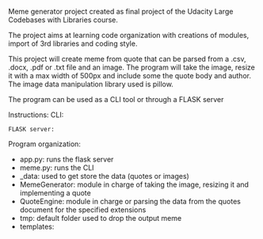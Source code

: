 Meme generator project created as final project of the Udacity Large Codebases with Libraries course.

The project aims at learning code organization with creations of modules, import of 3rd libraries and
coding style.

This project will create meme from quote that can be parsed from a .csv, .docx, .pdf or .txt file and
an image. The program will take the image, resize it with a max width of 500px and include some the
quote body and author. 
The image data manipulation library used is pillow.

The program can be used as a CLI tool or through a FLASK server

Instructions:
    CLI:

    FLASK server:


Program organization:
- app.py: runs the flask server
- meme.py: runs the CLI 
- _data: used to get store the data (quotes or images)
- MemeGenerator: module in charge of taking the image, resizing it and implementing a quote
- QuoteEngine: module in charge or parsing the data from the quotes document for the specified extensions
- tmp: default folder used to drop the output meme
- templates:
